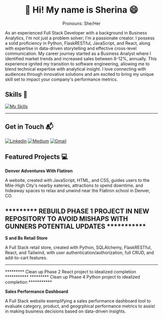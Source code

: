 <h1 align="center">👋 Hi! My name is Sherina 😄 </h1>
<p align="center">Pronouns: She/Her</p>
<p align="left">As an experienced Full Stack Developer with a background in Business Analytics, I'm not just a problem solver; I'm a passionate creator. I possess a solid proficiency in Python, FlaskRESTful, JavaScript, and React, along with expertise in data-driven storytelling and effective cross-level communication. My career journey started as a Business Analyst where I identified market trends and increased sales between 8-12%, annually. This experience ignited my transition to software engineering, allowing me to blend technical expertise with analytical insight. I love connecting with audiences through innovative solutions and am excited to bring my unique skill set to impact your company's performance metrics.</p>

<h2> Skills 💪 </h2>

[![My Skills](https://skillicons.dev/icons?i=figma,html,css,react,js,py,flask,sql,firebase,bootstrap,git,github,gitlab,postman,vscode)](https://skillicons.dev)

---

<h2>Get in Touch 📬</h2>

[![Linkedin](https://img.shields.io/badge/-LinkedIn-blue?style=flat&logo=Linkedin&logoColor=white)](https://www.linkedin.com/in/sherina-buenaseda/)
[![Medium](https://img.shields.io/badge/-Medium-12100e?style=flat&logo=Medium&logoColor=white)](https://medium.com/@sherinaaguonbuenaseda)
[![Gmail](https://img.shields.io/badge/-Gmail-c14438?style=flat&logo=Gmail&logoColor=white)](mailto:sherina.a.buenaseda@gmail.com)


<h2>Featured Projects 💻</h2>


**Denver Adventures With Flatiron**

A website, created with JavaScript, HTML, and CSS, guides users to the Mile-High City's nearby eateries, attractions to spend downtime, and hideaway spaces to relax and unwind near the Flatiron school in Denver, CO.

********* REBUILD PHASE 1 PROJECT IN NEW REPOSITORY TO AVOID MISHAPS WITH GUNNERS POTENTIAL UPDATES ***********
---

**S and Bs Retail Store**

A Full Stack retail store, created with Python, SQLAlchemy, FlaskRESTful, React, and Tailwind, with user authentication/authorization, full CRUD, and add-to-cart features.

---
********* Clean up Phase 2 React project to idealized completion ***********
********* Clean up Phase 4 Python project to idealized completion ***********

**Sales Performance Dashboard**

A Full Stack website exemplifying a sales performance dashboard tool to evaluate category, product, and geogrphical performance metrics to assist in making business decisions based on data-driven insights.

<!--
**SHERINAAB/SherinaAB** is a ✨ _special_ ✨ repository because its `README.md` (this file) appears on your GitHub profile.

- going to add demos & links to repo on here
- want to add different logos for the get in touch part


Here are some ideas to get you started:

- 🔭 I’m currently working on ...
- 🌱 I’m currently learning ...
- 👯 I’m looking to collaborate on ...
- 🤔 I’m looking for help with ...
- 💬 Ask me about ...
- 📫 How to reach me: ...
- 😄 Pronouns: ...
- ⚡ Fun fact: ...

#### Featured Projects 💻

#### Skills 💪

#### Currently Learning 📚

#### Get in Touch 📬
discord

-->
